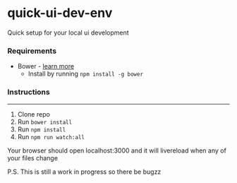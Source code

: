 # quick-ui-dev-env
Quick setup for your local ui development

### Requirements
* Bower - [learn more](https://bower.io/#install-bower)
  * Install by running `npm install -g bower`

### Instructions
----
1. Clone repo
2. Run `bower install`
3. Run `npm install`
4. Run `npm run watch:all`

Your browser should open localhost:3000 and it will livereload when any of your files change

P.S. This is still a work in progress so there be bugzz

